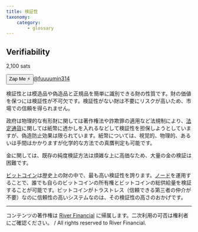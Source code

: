 ```yaml
---
title: 検証性
taxonomy:
    category:
        - glossary
---
```


## Verifiability
2,100 sats

<div><button class="zap-button" data-npub="npub1u3rz86hzjejkh54mg04u20sxe62ps3nhtqy987n6yqv6sx52uhjsnkn4se" data-relays="wss://relay.damus.io,wss://relay.snort.social,wss://nostr.wine,wss://relay.nostr.band">Zap Me ⚡</button><a href="https://twitter.com/fuuuumin314">@fuuuumin314</a></div>

検証性とは模造品や偽造品と正規品を簡単に識別できる財の性質です。財の価値を保つには検証性が不可欠です。検証性がない財は不要にリスクが高いため、市場での信頼を得られません。

政府は物理的な有形財に関しては著作権法や詐欺罪の適用など法規制により、[法定通貨](http://lostinbitcoin.jp.testrs.jp/staging/glossary/fiat_currency/)に関しては紙幣に透かしを入れるなどして検証性を担保しようとしていますが、偽造防止効果は限られています。紙幣については、視覚的、物理的、あるいは手間はかかりますが化学的な方法での真贋判定も可能です。

金に関しては、既存の純度検証方法は煩雑な上に高価なため、大量の金の検証は困難です。

[ビットコイン](http://lostinbitcoin.jp.testrs.jp/staging/glossary/bitcoin/)は歴史上の財の中で、最も高い検証性を誇ります。[ノード](http://lostinbitcoin.jp.testrs.jp/staging/glossary/node/)を運用することで、誰でも自らのビットコインの所有権とビットコインの総供給量を検証することが可能です。ビットコインがトラストレス（信頼できる第三者の仲介が不要）なのに信頼性の高いシステムなのは、その検証性の高さのおかげです。

---
コンテンツの著作権は [River Financial](https://river.com/) に帰属します。二次利用の可否は権利者にご確認ください。 / All rights reserved to River Financial.
